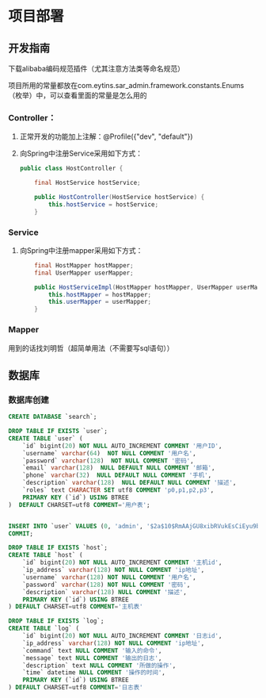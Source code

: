 # 项目部署

## 开发指南

下载alibaba编码规范插件（尤其注意方法类等命名规范）

项目所用的常量都放在com.eytins.sar_admin.framework.constants.Enums（枚举）中，可以查看里面的常量是怎么用的

### Controller：

1. 正常开发的功能加上注解：@Profile({"dev", "default"})

2. 向Spring中注册Service采用如下方式：

   ```java
   public class HostController {
   
       final HostService hostService;
   
       public HostController(HostService hostService) {
           this.hostService = hostService;
       }
   ```

### Service

1. 向Spring中注册mapper采用如下方式：

   ```java
       final HostMapper hostMapper;
       final UserMapper userMapper;
   
       public HostServiceImpl(HostMapper hostMapper, UserMapper userMapper) {
           this.hostMapper = hostMapper;
           this.userMapper = userMapper;
       }
   ```

### Mapper

用到的话找刘明哲（超简单用法（不需要写sql语句））

## 数据库
### 数据库创建

``` sql
CREATE DATABASE `search`;
```

```sql
DROP TABLE IF EXISTS `user`;
CREATE TABLE `user` (
    `id` bigint(20) NOT NULL AUTO_INCREMENT COMMENT '用户ID',
    `username` varchar(64)  NOT NULL COMMENT '用户名',
    `password` varchar(128)  NOT NULL COMMENT '密码',
    `email` varchar(128)  NULL DEFAULT NULL COMMENT '邮箱',
    `phone` varchar(32)  NULL DEFAULT NULL COMMENT '手机',
    `description` varchar(128)  NULL DEFAULT NULL COMMENT '描述',
    `roles` text CHARACTER SET utf8 COMMENT 'p0,p1,p2,p3',
    PRIMARY KEY (`id`) USING BTREE
)  DEFAULT CHARSET=utf8 COMMENT='用户表';


INSERT INTO `user` VALUES (0, 'admin', '$2a$10$RmAAjGU8xibRVukEsCiEyu9b3K2IFdJMHLxXbE1dmK4dJ4/oXBU6W', 'eytins@foxmail.com', '19822656367', '超级管理员', 'ROLE_p0');
COMMIT;
```

```sql
DROP TABLE IF EXISTS `host`;
CREATE TABLE `host` (
    `id` bigint(20) NOT NULL AUTO_INCREMENT COMMENT '主机id',
    `ip_address` varchar(128) NOT NULL COMMENT 'ip地址',
    `username` varchar(128) NOT NULL COMMENT '用户名',
    `password` varchar(128) NOT NULL COMMENT '密码',
    `description` varchar(128) NULL COMMENT '描述',
    PRIMARY KEY (`id`) USING BTREE
) DEFAULT CHARSET=utf8 COMMENT='主机表'
```

```sql
DROP TABLE IF EXISTS `log`;
CREATE TABLE `log` (
    `id` bigint(20) NOT NULL AUTO_INCREMENT COMMENT '日志id',
    `ip_address` varchar(128) NOT NULL COMMENT 'ip地址',
    `command` text NULL COMMENT '输入的命令',
    `message` text NULL COMMENT '输出的日志',
    `description` text NULL COMMENT '所做的操作',
    `time` datetime NULL COMMENT '操作的时间',
    PRIMARY KEY (`id`) USING BTREE
) DEFAULT CHARSET=utf8 COMMENT='日志表'
```